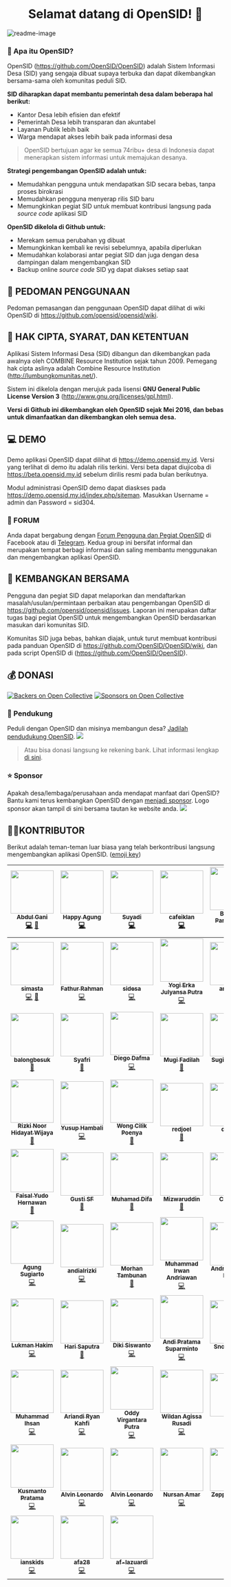 <h1 align="center">Selamat datang di OpenSID! 👋</h1>

![readme-image](https://user-images.githubusercontent.com/249563/80325903-6891e180-887a-11ea-8471-6635dc6aa619.png "OpenSID membantu penanggulangan COVID-19")

### 🤔 Apa itu OpenSID?
OpenSID (https://github.com/OpenSID/OpenSID) adalah Sistem Informasi Desa (SID) yang sengaja dibuat supaya terbuka dan dapat dikembangkan bersama-sama oleh komunitas peduli SID.

**SID diharapkan dapat membantu pemerintah desa dalam beberapa hal berikut:**

- Kantor Desa lebih efisien dan efektif
- Pemerintah Desa lebih transparan dan akuntabel
- Layanan Publik lebih baik
- Warga mendapat akses lebih baik pada informasi desa

> OpenSID bertujuan agar ke semua 74ribu+ desa di Indonesia dapat menerapkan sistem informasi untuk memajukan desanya. 

**Strategi pengembangan OpenSID adalah untuk:**
- Memudahkan pengguna untuk mendapatkan SID secara bebas, tanpa proses birokrasi
- Memudahkan pengguna menyerap rilis SID baru
- Memungkinkan pegiat SID untuk membuat kontribusi langsung pada _source code_ aplikasi SID

**OpenSID dikelola di Github untuk:**
- Merekam semua perubahan yg dibuat
- Memungkinkan kembali ke revisi sebelumnya, apabila diperlukan
- Memudahkan kolaborasi antar pegiat SID dan juga dengan desa dampingan dalam mengembangkan SID
- Backup online _source code_ SID yg dapat diakses setiap saat

## 📃 PEDOMAN PENGGUNAAN
Pedoman pemasangan dan penggunaan OpenSID dapat dilihat di wiki OpenSID di https://github.com/opensid/opensid/wiki.

## 📑 HAK CIPTA, SYARAT, DAN KETENTUAN
Aplikasi Sistem Informasi Desa (SID) dibangun dan dikembangkan pada awalnya oleh COMBINE Resource Institution sejak tahun 2009. Pemegang hak cipta aslinya adalah Combine Resource Institution (http://lumbungkomunitas.net/).

Sistem ini dikelola dengan merujuk pada lisensi **GNU General Public License Version 3** (http://www.gnu.org/licenses/gpl.html).

**Versi di Github ini dikembangkan oleh OpenSID sejak Mei 2016, dan bebas untuk dimanfaatkan dan dikembangkan oleh semua desa.**

## 💻 DEMO
Demo aplikasi OpenSID dapat dilihat di https://demo.opensid.my.id. Versi yang terlihat di demo itu adalah rilis terkini. Versi beta dapat diujicoba di https://beta.opensid.my.id sebelum dirilis resmi pada bulan berikutnya.

Modul administrasi OpenSID demo dapat diaskses pada https://demo.opensid.my.id/index.php/siteman. Masukkan Username = admin dan Password = sid304.

### 💬 FORUM

Anda dapat bergabung dengan [Forum Pengguna dan Pegiat OpenSID](https://www.facebook.com/groups/opensid) di Facebook atau di [Telegram](http://bit.ly/2DG6Beb). Kedua group ini bersifat informal dan merupakan tempat berbagi informasi dan saling membantu menggunakan dan mengembangkan aplikasi OpenSID.

## 🤝 KEMBANGKAN BERSAMA

Pengguna dan pegiat SID dapat melaporkan dan mendaftarkan masalah/usulan/permintaan perbaikan atau pengembangan OpenSID di https://github.com/opensid/opensid/issues. Laporan ini merupakan daftar tugas bagi pegiat OpenSID untuk mengembangkan OpenSID berdasarkan masukan dari komunitas SID.

Komunitas SID juga bebas, bahkan diajak, untuk turut membuat kontribusi pada panduan OpenSID di https://github.com/OpenSID/OpenSID/wiki, dan pada script OpenSID di (https://github.com/OpenSID/OpenSID).

## 💰 DONASI

[![Backers on Open Collective](https://opencollective.com/OpenSID/backers/badge.svg)](#backers)
[![Sponsors on Open Collective](https://opencollective.com/OpenSID/sponsors/badge.svg)](#sponsors)

### 🧑 Pendukung

Peduli dengan OpenSID dan misinya membangun desa? [Jadilah pendudukung OpenSID](https://opencollective.com/OpenSID#backer).
<a href="https://opencollective.com/OpenSID#backers" target="_blank"><img src="https://opencollective.com/OpenSID/backers.svg?width=890"></a>

> Atau bisa donasi langsung ke rekening bank. Lihat informasi lengkap [di sini](https://opendesa.id/donasi).

### ⭐️ Sponsor

Apakah desa/lembaga/perusahaan anda mendapat manfaat dari OpenSID? Bantu kami terus kembangkan OpenSID dengan [menjadi sponsor](https://opencollective.com/OpenSID#sponsor). Logo sponsor akan tampil di sini bersama tautan ke website anda.
<a href="https://opencollective.com/OpenSID#backers" target="_blank"><img src="https://opencollective.com/OpenSID/sponsors.svg?width=890"></a>

##  👨‍💻KONTRIBUTOR
Berikut adalah teman-teman luar biasa yang telah berkontribusi langsung mengembangkan aplikasi OpenSID. ([emoji key](https://github.com/kentcdodds/all-contributors#emoji-key))

<!-- ALL-CONTRIBUTORS-LIST:START - Do not remove or modify this section -->
| [<img src="https://avatars2.githubusercontent.com/u/16488673?s=400&v=4" width="100px;"/><br /><sub><b>Abdul Gani</b></sub>](https://github.com/batudaa)<br />[💻](https://github.com/OpenSID/OpenSID/commits?author=batudaa "Code") [🔧](https://github.com/batudaa/batudaa-theme) | [<img src="https://avatars0.githubusercontent.com/u/19917739?s=460&v=4" width="100px;"/><br /><sub><b>Happy Agung</b></sub>](https://github.com/metalab25)<br />[💻](https://github.com/OpenSID/OpenSID/commits?author=metalab25 "Code") | [<img src="https://avatars2.githubusercontent.com/u/10582583?s=460&v=4" width="100px;"/><br /><sub><b>Suyadi</b></sub>](https://github.com/esyede)<br />[💻](https://github.com/OpenSID/OpenSID/commits?author=esyede "Code") | [<img src="https://avatars3.githubusercontent.com/u/1905469?s=460&v=4" width="100px;"/><br /><sub><b>cafeiklan</b></sub>](https://github.com/cafeiklan)<br />[💻](https://github.com/OpenSID/OpenSID/commits?author=cafeiklan "Code") | [<img src="https://scontent.fmel5-1.fna.fbcdn.net/v/t1.0-1/c1.0.295.295/13006503_10206151340131094_1877719533061445211_n.jpg?_nc_cat=0&oh=47afde62179860ed0c59c94974875eac&oe=5BF79D49" width="100px;"/><br /><sub><b>Bimo Aji Pamungkas</b></sub>](https://www.facebook.com/i177o)<br />[💻](https://github.com/OpenSID/OpenSID/commits?author=ombimo "Code") | [<img src="https://avatars2.githubusercontent.com/u/1229849?s=460&v=4" width="100px;"/><br /><sub><b>Ayi Sumarna</b></sub>](https://github.com/siayi)<br />[💻](https://github.com/OpenSID/OpenSID/commits?author=siayi "Code") [🐛](https://github.com/OpenSID/OpenSID/issues?q=author%3Asiayi) | [<img src="https://avatars3.githubusercontent.com/u/1853475?s=460&v=4" width="100px;"/><br /><sub><b>Ahmad Afandi</b></sub>](https://github.com/pandigresik)<br />[💻](https://github.com/OpenSID/OpenSID/commits?author=pandigresik "Code") |
| :---: | :---: | :---: | :---: | :---: | :---: | :---: |
| [<img src="https://avatars0.githubusercontent.com/u/26613576?s=460&v=4" width="100px;"/><br /><sub><b>simasta</b></sub>](https://github.com/simasta)<br />[💻](https://github.com/OpenSID/OpenSID/commits?author=simasta "Code") [🔧](https://github.com/simasta/wpsid-shortcode) | [<img src="https://avatars2.githubusercontent.com/u/26631297?s=460&v=4" width="100px;"/><br /><sub><b>Fathur Rahman</b></sub>](https://fathurvbf.wordpress.com/)<br />[💻](https://github.com/OpenSID/OpenSID/commits?author=fathurvbf "Code") | [<img src="https://avatars0.githubusercontent.com/u/28281443?s=460&v=4" width="100px;"/><br /><sub><b>sidesa</b></sub>](https://github.com/sidesa)<br />[💻](https://github.com/OpenSID/OpenSID/commits?author=sidesa "Code") | [<img src="https://avatars3.githubusercontent.com/u/8047705?s=460&v=4" width="100px;"/><br /><sub><b>Yogi Erka Julyansa Putra</b></sub>](https://github.com/Erkajp)<br />[💻](https://github.com/OpenSID/OpenSID/commits?author=Erkajp "Code") | [<img src="https://avatars1.githubusercontent.com/u/15242209?s=460&v=4" width="100px;"/><br /><sub><b>arzaddin</b></sub>](https://github.com/arzaddin)<br />[💻](https://github.com/OpenSID/OpenSID/commits?author=arzaddin "Code") | [<img src="https://scontent.fmel5-1.fna.fbcdn.net/v/t1.0-1/c53.0.320.320/p320x320/12032216_129508434070379_4536914696271402899_n.jpg?_nc_cat=0&oh=136d5e35e18f4f6a8f8c35e53f8932bb&oe=5C12AD62" width="100px;"/><br /><sub><b>Adi Rahman</b></sub>](https://www.facebook.com/profile.php?id=100010336693162)<br />[💻](https://github.com/OpenSID/OpenSID/commits?author=kodingku "Code") | [<img src="https://avatars1.githubusercontent.com/u/25834335?s=460&v=4" width="100px;"/><br /><sub><b>Muhammad</b></sub>](https://github.com/MUHAMMADRANGSEL)<br />[💻](https://github.com/OpenSID/OpenSID/commits?author=MUHAMMADRANGSEL "Code") [🐛](https://github.com/OpenSID/OpenSID/issues?q=author%3AMUHAMMADRANGSEL) |
| [<img src="https://avatars2.githubusercontent.com/u/35319600?s=460&v=4" width="100px;"/><br /><sub><b>balongbesuk</b></sub>](https://github.com/balongbesuk)<br />[🐛](https://github.com/OpenSID/OpenSID/issues?q=author%3Abalongbesuk) | [<img src="https://avatars1.githubusercontent.com/u/6611881?s=460&v=4" width="100px;"/><br /><sub><b>Syafri</b></sub>](https://github.com/afri18)<br />[🐛](https://github.com/OpenSID/OpenSID/issues?q=author%3Aafri18) | [<img src="https://avatars1.githubusercontent.com/u/9961837?s=460&v=4" width="100px;"/><br /><sub><b>Diego Dafma</b></sub>](https://www.facebook.com/Egodasa)<br />[💻](https://github.com/OpenSID/OpenSID/commits?author=egodasa "Code") | [<img src="https://avatars3.githubusercontent.com/u/32443765?s=460&v=4" width="100px;"/><br /><sub><b>Mugi Fadilah</b></sub>](https://facebook.com/modol.net)<br />[🐛](https://github.com/OpenSID/OpenSID/issues?q=author%3Amugi789) | [<img src="https://avatars0.githubusercontent.com/u/28652833?s=460&v=4" width="100px;"/><br /><sub><b>Sugianto Rusli</b></sub>](https://www.facebook.com/sugianto.rusli)<br />[🐛](https://github.com/OpenSID/OpenSID/issues?q=author%3Asugiantoe) | [<img src="https://avatars0.githubusercontent.com/u/13196484?s=460&v=4" width="100px;"/><br /><sub><b>Gun Gun Priatna</b></sub>](https://github.com/doublegunz)<br />[🐛](https://github.com/OpenSID/OpenSID/issues?q=author%3Adoublegunz) | [<img src="https://scontent.fmel5-1.fna.fbcdn.net/v/t1.0-1/p320x320/36992497_1740985615984741_947870076449587200_n.jpg?_nc_cat=0&oh=6949401b9e4b80f402766ddac78771e3&oe=5C0F932A" width="100px;"/><br /><sub><b>Agung Suryo Putra</b></sub>](https://www.facebook.com/agung.askcom1)<br />[📖](http://bit.ly/panduan-opensid-pdf) |
|[<img src="https://scontent.fmel5-1.fna.fbcdn.net/v/t1.0-1/p320x320/35694823_10212348165923653_4772027936544915456_n.jpg?_nc_cat=0&oh=ad8097e43f560a75700ae0f7eba70eb2&oe=5C0B0DEC" width="100px;"/><br /><sub><b>Rizki Noor Hidayat Wijaya</b></sub>](https://www.facebook.com/riskydigital)<br />[🔧](https://drive.google.com/drive/folders/1tX3gBw7zRUjo2QliCKWMHcTFVjd2f5h7) |[<img src="https://avatars1.githubusercontent.com/u/3823496?s=460&v=4" width="100px;"/><br /><sub><b>Yusup Hambali</b></sub>](https://github.com/suphm)<br />[💻](https://github.com/OpenSID/OpenSID/commits?author=suphm "Code")|[<img src="https://scontent.fmel5-1.fna.fbcdn.net/v/t1.0-1/385303_627976277231445_1453339498_n.jpg?_nc_cat=0&oh=5ace166fb88116e637bf3cc8f2dafa96&oe=5BF377AB" width="100px;"/><br /><sub><b>Wong Cilik Poenya</b></sub>](https://www.facebook.com/wongcilik.poenya)<br />[🐛](https://github.com/OpenSID/OpenSID/issues?q=author%3Awongcilikpoenya) |[<img src="https://avatars3.githubusercontent.com/u/22895596?s=460&v=4" width="100px;"/><br /><sub><b>redjoel</b></sub>](https://github.com/redjoel)<br />[🐛](https://github.com/OpenSID/OpenSID/issues?q=author%3Aredjoel)|[<img src="https://avatars1.githubusercontent.com/u/3823496?s=460&v=4" width="100px;"/><br /><sub><b>djowah</b></sub>](https://github.com/djowah)<br />[🐛](https://github.com/OpenSID/OpenSID/issues?q=author%3Adjowah)|[<img src="https://avatars2.githubusercontent.com/u/11713976?s=400&v=4" width="100px;"/><br /><sub><b>Didik Kurniawan</b></sub>](https://github.com/didikkurniawan)<br />[💻](https://github.com/OpenSID/OpenSID/commits?author=didikkurniawan "Code")|[<img src="https://scontent.fmel5-1.fna.fbcdn.net/v/t1.0-1/p320x320/24899783_380907915690689_5256535469427363350_n.jpg?_nc_cat=0&oh=80cb718e7a49ee10769348670826773a&oe=5BE6BC03" width="100px;"/><br /><sub><b>Muh Sukri Malendra</b></sub>](https://www.facebook.com/muhsukrimalendra)<br />[🐛](https://github.com/OpenSID/OpenSID/issues?q=author%3Asukrimalendra)|
|[<img src="https://avatars0.githubusercontent.com/u/13029584?s=460&v=4" width="100px;"/><br /><sub><b>Faisal Yudo Hernawan</b></sub>](https://github.com/jrsfaisal)<br />[🐛](https://github.com/OpenSID/OpenSID/issues?q=author%3Ajrsfaisal)|[<img src="https://avatars0.githubusercontent.com/u/40737002?s=460&v=4" width="100px;"/><br /><sub><b>Gusti SF</b></sub>](https://github.com/gustisf)<br />[🐛](https://github.com/OpenSID/OpenSID/issues?q=author%3Agustisf)|[<img src="https://scontent.fmel5-1.fna.fbcdn.net/v/t1.0-1/p320x320/14102491_1363655336995273_8116645141937620200_n.jpg?_nc_cat=0&oh=1c8560ca4059c6d0c009de356a68716c&oe=5BDE9F25" width="100px;"/><br /><sub><b>Muhamad Difa</b></sub>](https://www.facebook.com/difa.alexsandria.9)<br />[🐛](https://github.com/OpenSID/OpenSID/issues?q=author%3Amuhamaddifa)|[<img src="https://scontent.fmel5-1.fna.fbcdn.net/v/t1.0-1/c0.53.320.320/p320x320/32782654_2016789691917650_2677678857972088832_n.jpg?_nc_cat=0&oh=10b37209c47c50d0d677f040d64d0591&oe=5BA32936" width="100px;"/><br /><sub><b>Mizwaruddin</b></sub>](https://www.facebook.com/mizwaruddin.mizwaruddin)<br />[🐛](https://github.com/OpenSID/OpenSID/issues?q=author%3Amizwaruddin)|[<img src="https://avatars0.githubusercontent.com/u/26156030?s=460&v=4" width="100px;"/><br /><sub><b>CIJERUK</b></sub>](https://github.com/CIJERUK)<br />[🐛](https://github.com/OpenSID/OpenSID/issues?q=author%3ACIJERUK)|[<img src="https://avatars2.githubusercontent.com/u/38773660?s=460&v=4" width="100px;"/><br /><sub><b>makhbub</b></sub>](https://github.com/makhbub)<br />[🐛](https://github.com/OpenSID/OpenSID/issues?q=author%3Amakhbub)|[<img src="https://scontent.fmel5-1.fna.fbcdn.net/v/t1.0-1/p320x320/35114714_2091475807529495_3380715509124169728_n.jpg?_nc_cat=0&oh=d6825664a005b5fe13bbe8435b85d13b&oe=5BE8AD83" width="100px;"/><br /><sub><b>Wira Ade Putra</b></sub>](https://www.facebook.com/xnuser)<br />[📖](https://bit.ly/brosur-opensid)|
|[<img src="https://avatars2.githubusercontent.com/u/10989147?s=460&v=4" width="100px;"/><br /><sub><b>Agung Sugiarto</b></sub>](https://github.com/agungsugiarto)<br />[💻](https://github.com/OpenSID/OpenSID/commits?author=agungsugiarto "Code")|[<img src="https://avatars1.githubusercontent.com/u/10823012?s=460&v=4" width="100px;"/><br /><sub><b>andialrizki</b></sub>](https://github.com/andialrizki)<br />[💻](https://github.com/OpenSID/OpenSID/commits?author=andialrizki "Code")|[<img src="https://avatars1.githubusercontent.com/u/27580502?s=400&v=4" width="100px;"/><br /><sub><b>Morhan Tambunan</b></sub>](https://github.com/mananya)<br />[🐛](https://github.com/OpenSID/OpenSID/issues?q=author%3Amananya)|[<img src="https://avatars1.githubusercontent.com/u/13099373?s=460&v=4" width="100px;"/><br /><sub><b>Muhammad Irwan Andriawan</b></sub>](https://github.com/andriawan)<br />[💻](https://github.com/OpenSID/OpenSID/commits?author=andriawan "Code")|[<img src="https://scontent.fsuv1-1.fna.fbcdn.net/v/t1.0-1/c127.0.320.320/p320x320/11008415_1027748060588702_6863130820414376194_n.jpg?_nc_cat=0&oh=c4f562cbed42b400e0db060e5f8105d2&oe=5C2CBD36" width="100px;"/><br /><sub><b>Andry Rukandi Fauzy</b></sub>](https://web.facebook.com/andryrukandifauzy)<br />[🐛](https://github.com/OpenSID/OpenSID/issues?q=author%3Aandryrukandifauzy)|[<img src="https://avatars2.githubusercontent.com/u/34742217?s=460&v=4" width="100px;"/><br /><sub><b>WAHAB01</b></sub>](https://github.com/WAHAB01)<br />[🐛](https://github.com/OpenSID/OpenSID/issues?q=author%3AWAHAB01)|[<img src="https://avatars2.githubusercontent.com/u/4893216?s=400&v=4" width="100px;"/><br /><sub><b>Rizal Alfiannor</b></sub>](https://github.com/rizalblue)<br />[💻](https://github.com/OpenSID/OpenSID/commits?author=rizalblue "Code")|
|[<img src="https://scontent.fmel5-1.fna.fbcdn.net/v/t1.0-1/p320x320/10685529_10205083651518322_2863585881663459125_n.jpg?_nc_cat=100&_nc_ht=scontent.fmel5-1.fna&oh=6c02ad38eafd352ed17f1105ba48f939&oe=5CA6C74B" width="100px;"/><br /><sub><b>Lukman Hakim</b></sub>](https://www.facebook.com/lukman.uki)<br />[💻](https://github.com/OpenSID/OpenSID/commits?author=lukman48 "Code")|[<img src="https://avatars0.githubusercontent.com/u/45263721?s=460&v=4" width="100px;"/><br /><sub><b>Hari Saputra</b></sub>](https://github.com/hasap86)<br />[🐛](https://github.com/OpenSID/OpenSID/issues?q=author%3Ahasap86)|[<img src="https://avatars0.githubusercontent.com/u/22239074?s=460&v=4B" width="100px;"/><br /><sub><b>Diki Siswanto</b></sub>](https://github.com/dikisiswanto)<br />[💻](https://github.com/OpenSID/OpenSID/commits?author=xanarciz "Code")|[<img src="https://avatars0.githubusercontent.com/u/46323158?s=400&v=4" width="100px;"/><br /><sub><b>Andi Pratama Suparminto</b></sub>](https://github.com/xanarciz)<br />[💻](https://github.com/OpenSID/OpenSID/commits?author=xanarciz "Code")|[<img src="https://avatars3.githubusercontent.com/u/36057801?s=460&v=4" width="100px;"/><br /><sub><b>Snoopy-Sec</b></sub>](https://github.com/snoopy-sec)<br />[🐛](https://github.com/OpenSID/OpenSID/issues?q=author%3Asnoopy-sec)|[<img src="https://avatars0.githubusercontent.com/u/45786885?s=460&v=4" width="100px;"/><br /><sub><b>Rudi Purwanto</b></sub>](https://github.com/roaddee)<br />[💻](https://github.com/OpenSID/OpenSID/commits?author=roaddee "Code")|[<img src="https://avatars3.githubusercontent.com/u/33612251?s=460&v=4" width="100px;"/><br /><sub><b>I Kadek Galiarta</b></sub>](https://github.com/Galiarta)<br />[💻](https://github.com/OpenSID/OpenSID/commits?author=Galiarta "Code")|
|[<img src="https://scontent.fmel5-1.fna.fbcdn.net/v/t31.0-1/c56.56.694.694a/s320x320/242423_1862790842044_7981017_o.jpg?_nc_cat=105&_nc_ht=scontent.fmel5-1.fna&oh=50e33c01e2d62f43660d7285d3741f97&oe=5D72760D" width="100px;"/><br /><sub><b>Muhammad Ihsan</b></sub>](https://www.facebook.com/muhammad.ihsan.522)<br />[💻](# "Code")|[<img src="https://avatars3.githubusercontent.com/u/46939846?s=460&v=4" width="100px;"/><br /><sub><b>Ariandi Ryan Kahfi</b></sub>](https://github.com/ariandii)<br />[💻](https://github.com/OpenSID/OpenSID/commits?author=ariandii "Code")|[<img src="https://avatars1.githubusercontent.com/u/832277?s=460&v=4" width="100px;"/><br /><sub><b>Oddy Virgantara Putra</b></sub>](https://github.com/virgantara)<br />[💻](https://github.com/OpenSID/OpenSID/commits?author=virgantara "Code")|[<img src="https://avatars0.githubusercontent.com/u/6558409?s=460&v=4" width="100px;"/><br /><sub><b>Wildan Agissa Rusadi</b></sub>](https://github.com/dankrez48)<br />[💻](https://github.com/OpenSID/OpenSID/commits?author=dankrez48 "Code")|[<img src="https://avatars0.githubusercontent.com/u/51182125?s=460&v=4" width="100px;"/><br /><sub><b>Uncu</b></sub>](https://github.com/uncu29)<br />[💻](https://github.com/OpenSID/OpenSID/commits?author=uncu29 "Code")|[<img src="https://avatars3.githubusercontent.com/u/10545975?s=460&v=4" width="100px;"/><br /><sub><b>Rismawan Junandia</b></sub>](https://github.com/junandia)<br />[💻](https://github.com/OpenSID/OpenSID/commits?author=junandia "Code")|[<img src="https://avatars3.githubusercontent.com/u/22895596?s=460&v=4" width="100px;"/><br /><sub><b>Julis Suryadi</b></sub>](https://github.com/redjoel)<br />[💻](https://github.com/OpenSID/OpenSID/commits?author=redjoel "Code")|
|[<img src="https://avatars0.githubusercontent.com/u/16215220?s=460&v=4" width="100px;"/><br /><sub><b>Kusmanto Pratama</b></sub>](https://github.com/kusmantopratama)<br />[💻](https://github.com/OpenSID/OpenSID/commits?author=kusmantopratama "Code")|[<img src="https://avatars2.githubusercontent.com/u/22736771?s=460&v=4" width="100px;"/><br /><sub><b>Alvin Leonardo</b></sub>](https://github.com/0to1a)<br />[💻](https://github.com/OpenSID/OpenSID/commits?author=0to1a "Code")|[<img src="https://avatars3.githubusercontent.com/u/33674500?s=460&v=4" width="100px;"/><br /><sub><b>Alvin Leonardo</b></sub>](https://github.com/ropelid)<br />[💻](https://github.com/OpenSID/OpenSID/commits?author=ropelid "Code")|[<img src="https://avatars0.githubusercontent.com/u/22783252?s=460&v=4" width="100px;"/><br /><sub><b>Nursan Amar</b></sub>](https://github.com/nursanamar)<br />[💻](https://github.com/OpenSID/OpenSID/commits?author=nursanamar "Code")|[<img src="https://avatars0.githubusercontent.com/u/10391199?s=460&v=4" width="100px;"/><br /><sub><b>Zeppy Shiddiq</b></sub>](https://github.com/fusionid)<br />[💻](https://github.com/OpenSID/OpenSID/commits?author=fusionid "Code")|[<img src="https://avatars0.githubusercontent.com/u/4956745?s=400&v=4" width="100px;"/><br /><sub><b>Riyandika Andhi</b></sub>](https://github.com/riyandika)<br />[💻](https://github.com/OpenSID/OpenSID/commits?author=riyandika "Code")|[<img src="https://avatars0.githubusercontent.com/u/7290110?s=400&v=4" width="100px;"/><br /><sub><b>zeroturn</b></sub>](https://github.com/ZER07URN)<br />[💻](https://github.com/OpenSID/OpenSID/commits?author=ZER07URN "Code")|
|[<img src="https://avatars2.githubusercontent.com/u/60131374?s=400&v=4" width="100px;"/><br /><sub><b>ianskids</b></sub>](https://github.com/ianskids)<br />[💻](https://github.com/OpenSID/OpenSID/commits?author=ianskids "Code")|[<img src="https://avatars3.githubusercontent.com/u/57283157?s=400&v=4" width="100px;"/><br /><sub><b>afa28</b></sub>](https://github.com/afa28)<br />[💻](https://github.com/OpenSID/OpenSID/commits?author=afa28 "Code")|[<img src="https://avatars3.githubusercontent.com/u/13193883?s=400&v=4" width="100px;"/><br /><sub><b>af-lazuardi</b></sub>](https://github.com/af-lazuardi)<br />[💻](https://github.com/OpenSID/OpenSID/commits?author=af-lazuardi "Code")|||||
